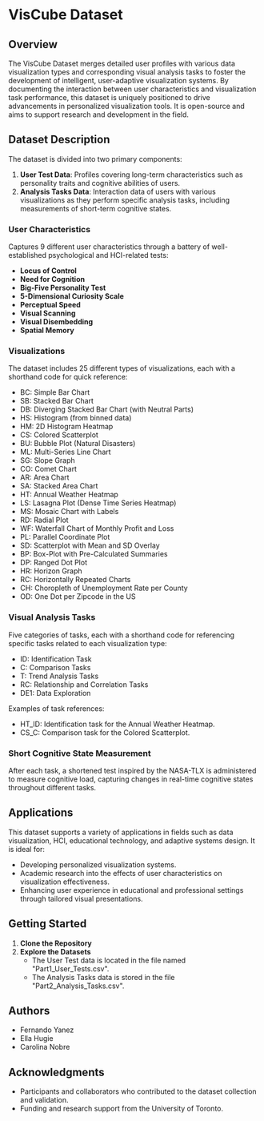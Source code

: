 # VisCube Dataset

## Overview
The VisCube Dataset merges detailed user profiles with various data visualization types and corresponding visual analysis tasks to foster the development of intelligent, user-adaptive visualization systems. By documenting the interaction between user characteristics and visualization task performance, this dataset is uniquely positioned to drive advancements in personalized visualization tools. It is open-source and aims to support research and development in the field.

## Dataset Description
The dataset is divided into two primary components:

1. **User Test Data**: Profiles covering long-term characteristics such as personality traits and cognitive abilities of users.
2. **Analysis Tasks Data**: Interaction data of users with various visualizations as they perform specific analysis tasks, including measurements of short-term cognitive states.

### User Characteristics
Captures 9 different user characteristics through a battery of well-established psychological and HCI-related tests:
- **Locus of Control**
- **Need for Cognition**
- **Big-Five Personality Test**
- **5-Dimensional Curiosity Scale**
- **Perceptual Speed**
- **Visual Scanning**
- **Visual Disembedding**
- **Spatial Memory**

### Visualizations
The dataset includes 25 different types of visualizations, each with a shorthand code for quick reference:
- BC: Simple Bar Chart
- SB: Stacked Bar Chart
- DB: Diverging Stacked Bar Chart (with Neutral Parts)
- HS: Histogram (from binned data)
- HM: 2D Histogram Heatmap
- CS: Colored Scatterplot
- BU: Bubble Plot (Natural Disasters)
- ML: Multi-Series Line Chart
- SG: Slope Graph
- CO: Comet Chart
- AR: Area Chart
- SA: Stacked Area Chart
- HT: Annual Weather Heatmap
- LS: Lasagna Plot (Dense Time Series Heatmap)
- MS: Mosaic Chart with Labels
- RD: Radial Plot
- WF: Waterfall Chart of Monthly Profit and Loss
- PL: Parallel Coordinate Plot
- SD: Scatterplot with Mean and SD Overlay
- BP: Box-Plot with Pre-Calculated Summaries
- DP: Ranged Dot Plot
- HR: Horizon Graph
- RC: Horizontally Repeated Charts
- CH: Choropleth of Unemployment Rate per County
- OD: One Dot per Zipcode in the US

### Visual Analysis Tasks
Five categories of tasks, each with a shorthand code for referencing specific tasks related to each visualization type:
- ID: Identification Task
- C: Comparison Tasks
- T: Trend Analysis Tasks
- RC: Relationship and Correlation Tasks
- DE1: Data Exploration

Examples of task references:
- HT_ID: Identification task for the Annual Weather Heatmap.
- CS_C: Comparison task for the Colored Scatterplot.

### Short Cognitive State Measurement
After each task, a shortened test inspired by the NASA-TLX is administered to measure cognitive load, capturing changes in real-time cognitive states throughout different tasks.

## Applications
This dataset supports a variety of applications in fields such as data visualization, HCI, educational technology, and adaptive systems design. It is ideal for:
- Developing personalized visualization systems.
- Academic research into the effects of user characteristics on visualization effectiveness.
- Enhancing user experience in educational and professional settings through tailored visual presentations.

## Getting Started
1. **Clone the Repository**
2. **Explore the Datasets**
   - The User Test data is located in the file named "Part1_User_Tests.csv".
   - The Analysis Tasks data is stored in the file "Part2_Analysis_Tasks.csv".

## Authors
- Fernando Yanez
- Ella Hugie
- Carolina Nobre

## Acknowledgments
- Participants and collaborators who contributed to the dataset collection and validation.
- Funding and research support from the University of Toronto.
